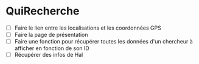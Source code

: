 # QuiRecherche

- [ ] Faire le lien entre les localisations et les coordonnées GPS
- [ ] Faire la page de présentation
- [ ] Faire une fonction pour récupérer toutes les données d'un chercheur à afficher en fonction de son ID
- [ ] Récupérer des infos de Hal